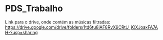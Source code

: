 # PDS_Trabalho

Link para o drive, onde contém as músicas filtradas: https://drive.google.com/drive/folders/1td6tu8iAF8RvX9CRtU_jOXJoaxFA7AH-?usp=sharing
